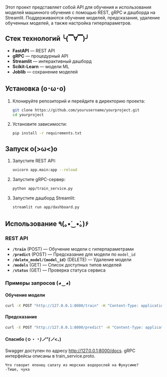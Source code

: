 Этот проект представляет собой API для обучения и использования моделей машинного обучения с помощью REST, gRPC и дашборда на Streamlit. Поддерживаются обучение моделей, предсказания, удаление обученных моделей, а также настройка гиперпараметров.

## Стек технологий ╰(▔∀▔)╯
- **FastAPI** — REST API
- **gRPC** — процедурный API
- **Streamlit** — интерактивный дашборд
- **Scikit-Learn** — модели ML
- **Joblib** — сохранение моделей

## Установка (o･ω･o)
1. Клонируйте репозиторий и перейдите в директорию проекта:
    ```bash
    git clone https://github.com/yourusername/yourproject.git
    cd yourproject
    ```
2. Установите зависимости:
    ```bash
    pip install -r requirements.txt
    ```

## Запуск o(>ω<)o
1. Запустите REST API:
    ```bash
    uvicorn app.main:app --reload
    ```
2. Запустите gRPC-сервер:
    ```bash
    python app/train_service.py
    ```
3. Запустите дашборд Streamlit:
    ```bash
    streamlit run app/dashboard.py
    ```

## Использование ٩(｡•́‿•̀｡)۶
### REST API
- **`/train`** (POST) — Обучение модели с гиперпараметрами
- **`/predict`** (POST) — Предсказание для модели по `model_id`
- **`/delete_model/{model_id}`** (DELETE) — Удаление модели
- **`/models`** (GET) — Список доступных типов моделей
- **`/status`** (GET) — Проверка статуса сервиса

### Примеры запросов (◕‿◕)
#### Обучение модели
```bash
curl -X POST "http://127.0.0.1:8000/train" -H "Content-Type: application/json" -d "{\"type_of_model\": \"decision_tree\", \"parameters\": {\"max_depth\": 5}}"
```

#### Предсказание
```bash
curl -X POST "http://127.0.0.1:8000/predict" -H "Content-Type: application/json" -d "{\"id_of_model\": \"decision_tree_1\", \"data\": [0.5, -1.2, 3.3, 0.1]}"
```
#### Спасибо (ｏ・_・)ノ”(ノ_<、) 

Swagger доступен по адресу http://127.0.0.1:8000/docs.
gRPC интерфейсы описаны в train_service.proto.

```
Что говорит японец салату из морских водорослей на Фукусиме?
-Тише, чука
```
